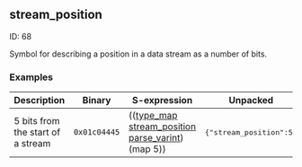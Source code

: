 ## stream_position

ID: 68

Symbol for describing a position in a data stream as a number of bits.

### Examples

| Description | Binary | S-expression | Unpacked |
|----|----|----|----|
| 5 bits from the start of a stream | `0x01c04445` | (([type_map](./type_map.md) [stream_position](./stream_position.md) [parse_varint](./parse_varint.md)) (map 5)) | <pre>{"stream_position":5}</pre> |